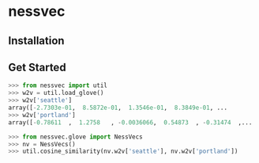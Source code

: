 # nessvec

## Installation

>>>
## Get Started

```python
>>> from nessvec import util
>>> w2v = util.load_glove()
>>> w2v['seattle']
array([-2.7303e-01,  8.5872e-01,  1.3546e-01,  8.3849e-01, ...
>>> w2v['portland']
array([-0.78611  ,  1.2758   , -0.0036066,  0.54873  , -0.31474  ,...

>>> from nessvec.glove import NessVecs
>>> nv = NessVecs()
>>> util.cosine_similarity(nv.w2v['seattle'], nv.w2v['portland'])

```
##

